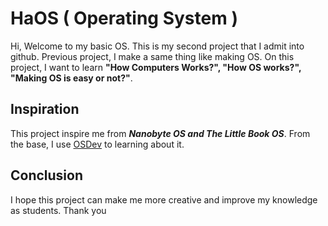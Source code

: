 # HaOS ( Operating System )

Hi, Welcome to my basic OS. This is my second project that I admit into github. Previous project, I make a same thing like making OS. On this project, I want to learn **"How Computers Works?", "How OS works?", "Making OS is easy or not?"**.

## Inspiration
This project inspire me from ***Nanobyte OS and The Little Book OS***. From the base, I use [OSDev](https://wiki.osdev.org/) to learning about it.

## Conclusion
I hope this project can make me more creative and improve my knowledge as students. Thank you